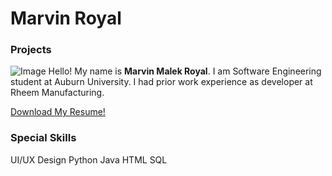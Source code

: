 # Marvin Royal

### Projects

![Image](https://github.com/marvinbell/marvinroyal/blob/master/Short%20Portfolio/DSC_0559.JPG) 
Hello! My name is **Marvin Malek Royal**. I am Software Engineering student at Auburn University. 
I had prior work experience as developer at Rheem Manufacturing.

[Download My Resume!]()

### Special Skills

UI/UX Design
Python
Java
HTML
SQL
